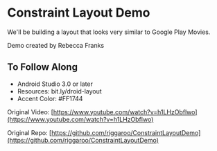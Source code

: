 # Constraint Layout Demo

We'll be building a layout that looks very similar to Google Play Movies.

Demo created by Rebecca Franks

## To Follow Along

* Android Studio 3.0 or later
* Resources: bit.ly/droid-layout
* Accent Color: #FF1744

Original Video: [https://www.youtube.com/watch?v=h1LHzObflwo](https://www.youtube.com/watch?v=h1LHzObflwo)

Original Repo: [https://github.com/riggaroo/ConstraintLayoutDemo](https://github.com/riggaroo/ConstraintLayoutDemo)
